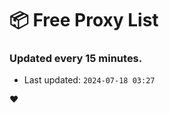 # :package: Free Proxy List
### Updated every 15 minutes.

- Last updated: `2024-07-18 03:27`

:heart:
